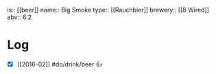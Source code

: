 is:: [[beer]]
name:: Big Smoke
type:: [[Rauchbier]]
brewery:: [[8 Wired]]
abv:: 6.2

# Log
- [x] [[2016-02]] #do/drink/beer 👍
